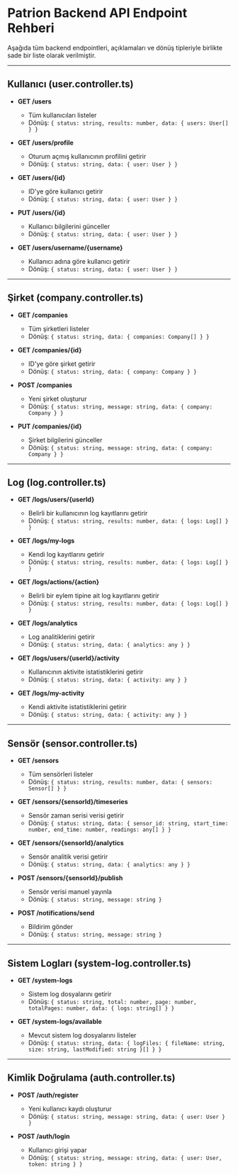 # Patrion Backend API Endpoint Rehberi

Aşağıda tüm backend endpointleri, açıklamaları ve dönüş tipleriyle birlikte sade bir liste olarak verilmiştir.

---

## Kullanıcı (user.controller.ts)

- **GET /users**
  - Tüm kullanıcıları listeler
  - Dönüş: `{ status: string, results: number, data: { users: User[] } }`

- **GET /users/profile**
  - Oturum açmış kullanıcının profilini getirir
  - Dönüş: `{ status: string, data: { user: User } }`

- **GET /users/{id}**
  - ID'ye göre kullanıcı getirir
  - Dönüş: `{ status: string, data: { user: User } }`

- **PUT /users/{id}**
  - Kullanıcı bilgilerini günceller
  - Dönüş: `{ status: string, data: { user: User } }`

- **GET /users/username/{username}**
  - Kullanıcı adına göre kullanıcı getirir
  - Dönüş: `{ status: string, data: { user: User } }`

---

## Şirket (company.controller.ts)

- **GET /companies**
  - Tüm şirketleri listeler
  - Dönüş: `{ status: string, data: { companies: Company[] } }`

- **GET /companies/{id}**
  - ID'ye göre şirket getirir
  - Dönüş: `{ status: string, data: { company: Company } }`

- **POST /companies**
  - Yeni şirket oluşturur
  - Dönüş: `{ status: string, message: string, data: { company: Company } }`

- **PUT /companies/{id}**
  - Şirket bilgilerini günceller
  - Dönüş: `{ status: string, message: string, data: { company: Company } }`

---

## Log (log.controller.ts)

- **GET /logs/users/{userId}**
  - Belirli bir kullanıcının log kayıtlarını getirir
  - Dönüş: `{ status: string, results: number, data: { logs: Log[] } }`

- **GET /logs/my-logs**
  - Kendi log kayıtlarını getirir
  - Dönüş: `{ status: string, results: number, data: { logs: Log[] } }`

- **GET /logs/actions/{action}**
  - Belirli bir eylem tipine ait log kayıtlarını getirir
  - Dönüş: `{ status: string, results: number, data: { logs: Log[] } }`

- **GET /logs/analytics**
  - Log analitiklerini getirir
  - Dönüş: `{ status: string, data: { analytics: any } }`

- **GET /logs/users/{userId}/activity**
  - Kullanıcının aktivite istatistiklerini getirir
  - Dönüş: `{ status: string, data: { activity: any } }`

- **GET /logs/my-activity**
  - Kendi aktivite istatistiklerini getirir
  - Dönüş: `{ status: string, data: { activity: any } }`

---

## Sensör (sensor.controller.ts)

- **GET /sensors**
  - Tüm sensörleri listeler
  - Dönüş: `{ status: string, results: number, data: { sensors: Sensor[] } }`

- **GET /sensors/{sensorId}/timeseries**
  - Sensör zaman serisi verisi getirir
  - Dönüş: `{ status: string, data: { sensor_id: string, start_time: number, end_time: number, readings: any[] } }`

- **GET /sensors/{sensorId}/analytics**
  - Sensör analitik verisi getirir
  - Dönüş: `{ status: string, data: { analytics: any } }`

- **POST /sensors/{sensorId}/publish**
  - Sensör verisi manuel yayınla
  - Dönüş: `{ status: string, message: string }`

- **POST /notifications/send**
  - Bildirim gönder
  - Dönüş: `{ status: string, message: string }`

---

## Sistem Logları (system-log.controller.ts)

- **GET /system-logs**
  - Sistem log dosyalarını getirir
  - Dönüş: `{ status: string, total: number, page: number, totalPages: number, data: { logs: string[] } }`

- **GET /system-logs/available**
  - Mevcut sistem log dosyalarını listeler
  - Dönüş: `{ status: string, data: { logFiles: { fileName: string, size: string, lastModified: string }[] } }`

---

## Kimlik Doğrulama (auth.controller.ts)

- **POST /auth/register**
  - Yeni kullanıcı kaydı oluşturur
  - Dönüş: `{ status: string, message: string, data: { user: User } }`

- **POST /auth/login**
  - Kullanıcı girişi yapar
  - Dönüş: `{ status: string, message: string, data: { user: User, token: string } }`
